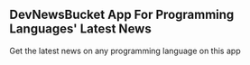 ## DevNewsBucket App For Programming Languages' Latest News
Get the latest news on any programming language on this app